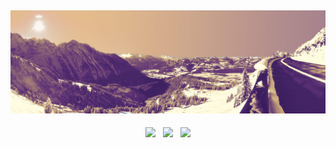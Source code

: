 ## [![ian turgeons header](https://github.com/iturgeon/iturgeon/raw/main/assets/berchtesgaden.jpg)](https://ianturgeon.com)

<p align='center'>
<a href="https://twitter.com/iturgeon"><img height="30" src="https://github.com/stephenajulu/WaylonWalker/blob/main/icon/twitter.png?raw=true"></a>&nbsp;&nbsp;
<a href="https://instagram.com/iturgeon"><img height="30" src="https://github.com/stephenajulu/WaylonWalker/blob/main/icon/instagram.jpg?raw=true"></a>&nbsp;&nbsp;
<a href="hhttps://www.linkedin.com/in/iturgeon/"><img height="30" src="https://github.com/stephenajulu/WaylonWalker/blob/main/icon/linkedin.png?raw=true"></a>
</p>

